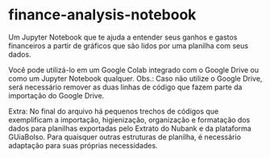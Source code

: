 # finance-analysis-notebook

Um Jupyter Notebook que te ajuda a entender seus ganhos e gastos financeiros a partir de gráficos que são lidos por uma planilha com seus dados.

Você pode utilizá-lo em um Google Colab integrado com o Google Drive ou como um Jupyter Notebook qualquer.
Obs.: Caso não utilize o Google Drive, será necessário remover as duas linhas de código que fazem parte da importação do Google Drive.

Extra: No final do arquivo há pequenos trechos de códigos que exemplificam a importação, higienização, organização e formatação dos dados para planilhas exportadas pelo Extrato do Nubank e da plataforma GUiaBolso. Para quaisquer outras estruturas de planilha, é necessário adaptação para suas próprias necessidades.
